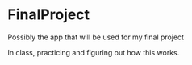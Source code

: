 # FinalProject
Possibly the app that will be used for my final project

In class, practicing and figuring out how this works.
